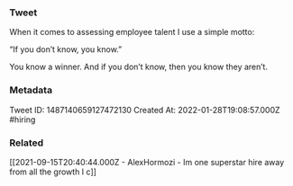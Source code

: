 ### Tweet
When it comes to assessing employee talent I use a simple motto:

“If you don’t know, you know.”

You know a winner. And if you don’t know, then you know they aren’t.

### Metadata
Tweet ID: 1487140659127472130
Created At: 2022-01-28T19:08:57.000Z
#hiring

### Related
[[2021-09-15T20:40:44.000Z - AlexHormozi - Im one superstar hire away from all the growth I c]]

